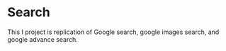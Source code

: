 # Search
This I project is replication of Google search, google images search, and google advance search.
